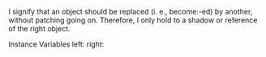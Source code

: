 I signify that an object should be replaced (i. e., become:-ed) by another, without patching going on. Therefore, I only hold to a shadow or reference of the right object.

Instance Variables
	left:		<Object>
	right:		<Object>